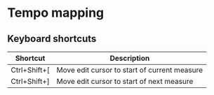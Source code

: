 # Tempo mapping

## Keyboard shortcuts

| Shortcut     | Description                                  |
| ---          | ---                                          |
| Ctrl+Shift+[ | Move edit cursor to start of current measure |
| Ctrl+Shift+] | Move edit cursor to start of next measure    |
